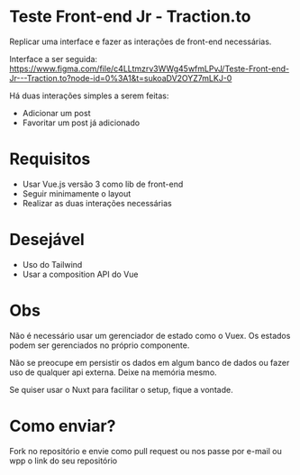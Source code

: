 # Teste Front-end Jr - Traction.to

Replicar uma interface e fazer as interações de front-end necessárias.

Interface a ser seguida:
https://www.figma.com/file/c4LLtmzrv3WWg45wfmLPvJ/Teste-Front-end-Jr---Traction.to?node-id=0%3A1&t=sukoaDV2OYZ7mLKJ-0

Há duas interações simples a serem feitas: 
- Adicionar um post
- Favoritar um post já adicionado

# Requisitos

- Usar Vue.js versão 3 como lib de front-end
- Seguir minimamente o layout
- Realizar as duas interações necessárias

# Desejável

- Uso do Tailwind
- Usar a composition API do Vue

# Obs

Não é necessário usar um gerenciador de estado como o Vuex. Os estados podem ser gerenciados no próprio componente.

Não se preocupe em persistir os dados em algum banco de dados ou fazer uso de qualquer api externa. Deixe na memória mesmo.

Se quiser usar o Nuxt para facilitar o setup, fique a vontade. 

# Como enviar?

Fork no repositório e envie como pull request ou nos passe por e-mail ou wpp o link do seu repositório



